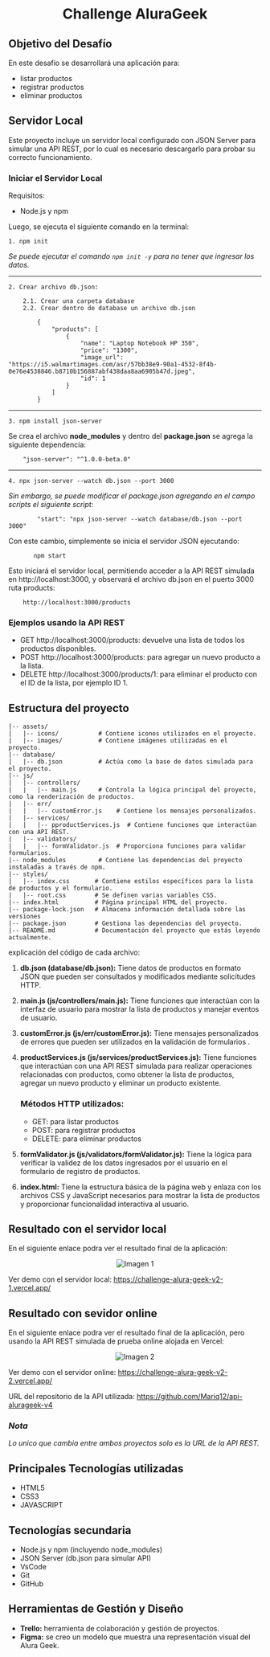 # <p align="center">Challenge AluraGeek</p>

## Objetivo del Desafío
En este desafío se desarrollará una aplicación para:
* listar productos
* registrar productos
* eliminar productos

## Servidor Local
Este proyecto incluye un servidor local configurado con JSON Server para simular una API REST, por lo cual es necesario descargarlo para probar su correcto funcionamiento.



### Iniciar el Servidor Local

Requisitos:
 
* Node.js y npm 

Luego, se ejecuta el siguiente comando en la terminal:

    1. npm init

*Se puede ejecutar el comando `npm init -y` para no tener que ingresar los datos.*

---
    2. Crear archivo db.json:

        2.1. Crear una carpeta database
        2.2. Crear dentro de database un archivo db.json

            {
                "products": [
                    {
                        "name": "Laptop Notebook HP 350",
                        "price": "1300",
                        "image_url": "https://i5.walmartimages.com/asr/57bb38e9-90a1-4532-8f4b-0e76e4538846.b8710b156887abf438daa8aa6905b47d.jpeg",
                        "id": 1
                    }
                ]
            }
---
    3. npm install json-server
Se crea el archivo **node_modules** y dentro del **package.json** se agrega la siguiente dependencia:

        "json-server": "^1.0.0-beta.0"
---
    4. npx json-server --watch db.json --port 3000

*Sin embargo, se puede modificar el package.json agregando en el campo scripts el siguiente script:*

            "start": "npx json-server --watch database/db.json --port 3000"

Con este cambio, simplemente se inicia el servidor JSON ejecutando:

           npm start

Esto iniciará el servidor local, permitiendo acceder a la API REST simulada en http://localhost:3000, y observará el archivo db.json en el puerto 3000 ruta products:

        http://localhost:3000/products

### Ejemplos usando la API REST
* GET http://localhost:3000/products: devuelve una lista de todos los productos disponibles.
* POST http://localhost:3000/products: para agregar un nuevo producto a la lista.
* DELETE http://localhost:3000/products/1: para eliminar el producto con el ID  de la lista, por ejemplo ID 1. 

## Estructura del proyecto
    |-- assets/
    |   |-- icons/           # Contiene iconos utilizados en el proyecto.
    |   |-- images/          # Contiene imágenes utilizadas en el proyecto.
    |-- database/
    |   |-- db.json          # Actúa como la base de datos simulada para el proyecto.
    |-- js/
    |   |-- controllers/     
    |   |   |-- main.js      # Controla la lógica principal del proyecto, como la renderización de productos.
    |   |-- err/     
    |   |   |-- customError.js    # Contiene los mensajes personalizados.
    |   |-- services/
    |   |   |-- pproductServices.js  # Contiene funciones que interactúan con una API REST.
    |   |-- validators/      
    |   |   |-- formValidator.js  # Proporciona funciones para validar formularios.
    |-- node_modules         # Contiene las dependencias del proyecto instaladas a través de npm.
    |-- styles/
    |   |-- index.css       # Contiene estilos específicos para la lista de productos y el formulario.
    |   |-- root.css        # Se definen varias variables CSS.
    |-- index.html          # Página principal HTML del proyecto.
    |-- package-lock.json   # Almacena información detallada sobre las versiones
    |-- package.json        # Gestiona las dependencias del proyecto. 
    |-- README.md           # Documentación del proyecto que estás leyendo actualmente.
    
explicación del código de cada archivo:

1. **db.json (database/db.json):** Tiene datos de productos en formato JSON que pueden ser consultados y modificados mediante solicitudes HTTP.

2. **main.js (js/controllers/main.js):** Tiene funciones que interactúan con la interfaz de usuario para mostrar la lista de productos y manejar eventos de usuario.

3. **customError.js (js/err/customError.js):** Tiene mensajes personalizados de errores que pueden ser utilizados en la validación de formularios .

4. **productServices.js (js/services/productServices.js):** Tiene funciones que interactúan con una API REST simulada para realizar operaciones relacionadas con productos, como obtener la lista de productos, agregar un nuevo producto y eliminar un producto existente.

    ### Métodos HTTP utilizados:
    * GET: para listar productos
    * POST: para registrar productos
    * DELETE: para eliminar productos


5. **formValidator.js (js/validators/formValidator.js):** Tiene la lógica para verificar la validez de los datos ingresados por el usuario en el formulario de registro de productos.

6. **index.html:** Tiene la estructura básica de la página web y enlaza con los archivos CSS y JavaScript necesarios para mostrar la lista de productos y proporcionar funcionalidad interactiva al usuario.

## Resultado con el servidor local

En el siguiente enlace podra ver el resultado final de la aplicación:

<p align="center">
  <img src="https://live.staticflickr.com/65535/53726057511_cff9b213e9.jpg" alt="Imagen 1"/>
</p>

Ver demo con el servidor local: https://challenge-alura-geek-v2-1.vercel.app/

## Resultado con sevidor online

En el siguiente enlace podra ver el resultado final de la aplicación, pero usando la API REST simulada de prueba online alojada en Vercel:

<p align="center"><img src="https://live.staticflickr.com/65535/53726405179_2921e90eed.jpg" alt="Imagen 2"/>
</p>

Ver demo con el servidor online:       https://challenge-alura-geek-v2-2.vercel.app/

URL del repositorio de la API utilizada: https://github.com/Mariq12/api-alurageek-v4
### *Nota*

*Lo unico que cambia entre ambos proyectos solo es la URL de la API REST.*

## Principales Tecnologías utilizadas
* HTML5
* CSS3
* JAVASCRIPT

## Tecnologías secundaria
* Node.js y npm (incluyendo node_modules)
* JSON Server (db.json para simular API)
* VsCode
* Git
* GitHub

## Herramientas de Gestión y Diseño
* **Trello:** herramienta de colaboración y gestión de proyectos.
* **Figma:**  se creo un modelo que muestra una representación visual del Alura Geek.
        
